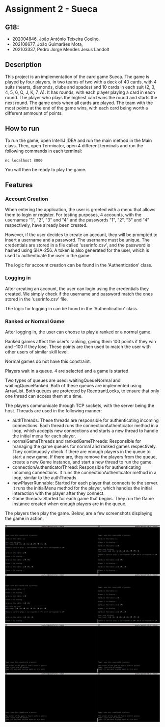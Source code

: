 # Assignment 2 - Sueca

## G18:
- 202004846, João António Teixeira Coelho,
- 202108677, João Guimarães Mota,
- 202103337, Pedro Jorge Mendes Jesus Landolt

## Description
This project is an implementation of the card game Sueca. 
The game is played by four players, in two teams of two with a deck of 40 cards, with 4 suits (hearts, diamonds, clubs and spades) and 10 cards in each suit (2, 3, 4, 5, 6, Q, J, K, 7, A).
It has rounds, with each player playing a card in each round. The player who plays the highest card wins the round and starts the next round. 
The game ends when all cards are played.
The team with the most points at the end of the game wins, with each card being worth a different ammount of points.

## How to run
To run the game, open IntelliJ IDEA and run the main method in the Main class.
Then, open Terminator, open 4 different terminals and run the following commands in each terminal:
```
nc localhost 8000
```

You will then be ready to play the game.

## Features

### Account Creation
When entering the application, the user is greeted with a menu that allows them to login or register. 
For testing purposes, 4 accounts, with the usernames "1", "2", "3" and "4" and the passwords "1", "2", "3" and "4" respectively, have already been created.

However, if the user decides to create an account, they will be prompted to insert a username and a password.
The username must be unique.
The credentials are stored in a file called 'userinfo.csv', and the password is hashed using SHA-256.
A token is also generated for the user, which is used to authenticate the user in the game.

The logic for account creation can be found in the 'Authentication' class.

### Logging in
After creating an account, the user can login using the credentials they created.
We simply check if the username and password match the ones stored in the 'userinfo.csv' file.

The logic for logging in can be found in the 'Authentication' class.

### Ranked or Normal Game
After logging in, the user can choose to play a ranked or a normal game.

Ranked games affect the user's ranking, giving them 100 points if they win and -100 if they lose.
These points are then used to match the user with other users of similar skill level.

Normal games do not have this constraint.

Players wait in a queue. 4 are selected and a game is started.

Two types of queues are used: waitingQueueNormal and waitingQueueRanked. Both of these queues are implemented using ArrayList<Player>.
Both queues are protected by ReentrantLocks, to ensure that only one thread can access them at a time.

The players communicate through TCP sockets, with the server being the host.
Threads are used in the following manner:
- authThreads: These threads are responsible for authenticating incoming connections. Each thread runs the connectionAuthenticator method in a loop, which accepts new connections and starts a new thread to handle the initial menu for each player.  
- normalGameThreads and rankedGameThreads: Responsible for managing the game queues for normal and ranked games respectively. They continuously check if there are enough players in the queue to start a new game. If there are, they remove the players from the queue, create a new Game instance, and start a new thread to run the game.  
- connectionAuthenticatorThread: Responsible for authenticating incoming connections. It runs the connectionAuthenticator method in a loop, similar to the authThreads.  
- newPlayerRunnable: Started for each player that connects to the server. It runs the initialMenu method for the player, which handles the initial interaction with the player after they connect.  
- Game threads: Started for each game that begins. They run the Game instance created when enough players are in the queue.

The players then play the game. Below, are a few screenshots displaying the game in action.

![image](images/game1.jpg)
![image](images/game2.jpg)
